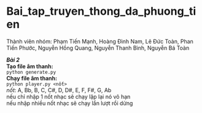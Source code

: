 # Bai_tap_truyen_thong_da_phuong_tien
Thành viên nhóm:
    Phạm Tiến Mạnh,
    Hoàng Đình Nam,
    Lê Đức Toàn,
    Phan Tiến Phước,
    Nguyễn Hồng Quang,
    Nguyễn Thanh Bình,
    Nguyễn Bá Toàn

***Bài 2***  
**Tạo file âm thanh:**  
`python generate.py`  
**Chạy file âm thanh:**  
`python player.py <nốt>`  
*nốt*: A, Bb, B, C, C#, D, D#, E, F, F#, G, Ab  
nếu chỉ nhập 1 nốt nhạc sẽ chạy lặp lại nó vô hạn  
nếu nhập nhiều nốt nhạc sẽ chạy lần lượt rồi dừng  
